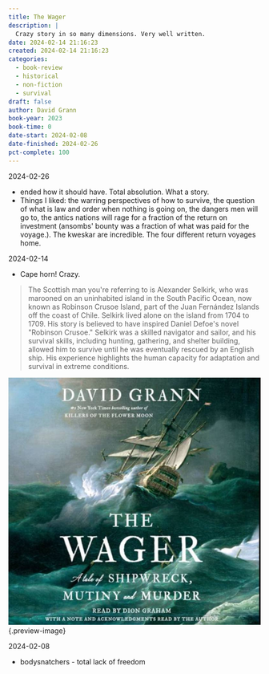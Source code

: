 ```yaml
---
title: The Wager
description: |
  Crazy story in so many dimensions. Very well written. 
date: 2024-02-14 21:16:23
created: 2024-02-14 21:16:23
categories:
  - book-review
  - historical
  - non-fiction
  - survival
draft: false
author: David Grann
book-year: 2023
book-time: 0
date-start: 2024-02-08
date-finished: 2024-02-26
pct-complete: 100
---
```


2024-02-26

- ended how it should have. Total absolution. What a story. 
- Things I liked: the warring perspectives of how to survive, the question of what is law and order when nothing is going on, the dangers men will go to, the antics nations will rage for a fraction of the return on investment (ansombs' bounty was a fraction of what was paid for the voyage.). The kweskar are incredible. The four different return voyages home. 

2024-02-14

- Cape horn! Crazy. 

> The Scottish man you're referring to is Alexander Selkirk, who was marooned on an uninhabited island in the South Pacific Ocean, now known as Robinson Crusoe Island, part of the Juan Fernández Islands off the coast of Chile. Selkirk lived alone on the island from 1704 to 1709. His story is believed to have inspired Daniel Defoe's novel "Robinson Crusoe." Selkirk was a skilled navigator and sailor, and his survival skills, including hunting, gathering, and shelter building, allowed him to survive until he was eventually rescued by an English ship. His experience highlights the human capacity for adaptation and survival in extreme conditions.


![The Wager](../img/book-the-wager.jpeg){.preview-image}

2024-02-08

- bodysnatchers - total lack of freedom